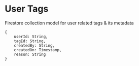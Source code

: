 # User Tags
Firestore collection model for user related tags & its metadata

```
{
    userId: String,
    tagId: String,
    createdBy: String,
    createdOn: Timestamp,
    reason: String
}
```